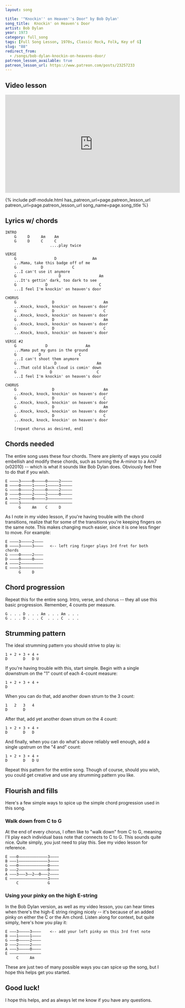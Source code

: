 ```yaml
---
layout: song

title: '"Knockin'' on Heaven''s Door" by Bob Dylan'
song_title:  Knockin' on Heaven's Door
artist: Bob Dylan
year: 1973
category: full_song
tags: [Full Song Lesson, 1970s, Classic Rock, Folk, Key of G]
slug: "88"
redirect_from:
  - /songs/bob-dylan-knockin-on-heavens-door/
patreon_lesson_available: true
patreon_lesson_url: https://www.patreon.com/posts/23257233
---
```


## Video lesson

<iframe width="560" height="315" src="https://www.youtube.com/embed/cZFvQcTLkhE?showinfo=0" frameborder="0" allowfullscreen></iframe>



{% include pdf-module.html has_patreon_url=page.patreon_lesson_url patreon_url=page.patreon_lesson_url song_name=page.song_title %}




## Lyrics w/ chords

    INTRO
        G     D     Am    Am
        G     D     C     C         
                        ....play twice

    VERSE
        G                 D                Am
        ...Mama, take this badge off of me
        G           D             C
        ...I can't use it anymore
        G                   D                 Am
        ...It's gettin' dark, too dark to see
        G             D                       C
        ...I feel I'm knockin' on heaven's door

    CHORUS
        G                D                      Am
        ...Knock, knock, knockin' on heaven's door
        G                D                      C
        ...Knock, knock, knockin' on heaven's door
        G                D                      Am
        ...Knock, knock, knockin' on heaven's door
        G                D                      C
        ...Knock, knock, knockin' on heaven's door

    VERSE #2
        G             D                 Am
        ...Mama put my guns in the ground
        G          D                 C
        ...I can't shoot them anymore
        G                 D                  Am
        ...That cold black cloud is comin' down
        G               D                    C
        ...I feel I'm knockin' on heaven's door

    CHORUS
        G                D                      Am
        ...Knock, knock, knockin' on heaven's door
        G                D                      C
        ...Knock, knock, knockin' on heaven's door
        G                D                      Am
        ...Knock, knock, knockin' on heaven's door
        G                D                      C
        ...Knock, knock, knockin' on heaven's door

        [repeat chorus as desired, end]

## Chords needed

The entire song uses these four chords. There are plenty of ways you could embellish and modify these chords, such as turning the A-minor to a Am7 (x02010) -- which is what it sounds like Bob Dylan does. Obviously feel free to do that if you wish.

    E ––––3–––––0–––––0–––––2–––––
    B ––––0–––––1–––––1–––––3–––––
    G ––––0–––––2–––––0–––––2–––––
    D ––––0–––––2–––––2–––––0–––––
    A ––––2–––––0–––––3–––––––––––
    E ––––3–––––––––––––––––––––––
          G     Am    C     D

As I note in my video lesson, if you're having trouble with the chord transitions, realize that for some of the transitions you're keeping fingers on the same note. This makes changing much easier, since it is one less finger to move. For example:

    E ––––3–––––2––––
    B ––––3–––––3––––   <-- left ring finger plays 3rd fret for both chords
    G ––––0–––––2––––
    D ––––0–––––0––––
    A ––––2––––––––––
    E ––––3––––––––––
          G     D   

## Chord progression

Repeat this for the entire song. Intro, verse, and chorus -- they all use this basic progression. Remember, 4 counts per measure.

    G . . . D . . . Am . . . Am . . .
    G . . . D . . . C  . . . C  . . .

## Strumming pattern

The ideal strumming pattern you should strive to play is:

    1 + 2 + 3 + 4 +
    D       D   D U

If you're having trouble with this, start simple. Begin with a single downstrum on the "1" count of each 4-count measure:

    1 + 2 + 3 + 4 +
    D       

When you can do that, add another down strum to the 3 count:

    1   2   3   4  
    D       D

After that, add yet another down strum on the 4 count:

    1 + 2 + 3 + 4 +
    D       D   D

And finally, when you can do what's above reliably well enough, add a single upstrum on the "4 and" count:

    1 + 2 + 3 + 4 +
    D       D   D U

Repeat this pattern for the entire song. Though of course, should you wish, you could get creative and use any strumming pattern you like.

## Flourish and fills

Here's a few simple ways to spice up the simple chord progression used in this song.

### Walk down from C to G

At the end of every chorus, I often like to "walk down" from C to G, meaning I'll play each individual bass note that connects to C to G. This sounds quite nice. Quite simply, you just need to play this. See my video lesson for reference.

    E –––0–––––––––––––3––––
    B –––1–––––––––––––3––––
    G –––0–––––––––––––0––––
    D –––2–––––––––––––0––––
    A –––3–––3––2––0–––2––––
    E –––––––––––––––––3––––
         C             G

### Using your pinky on the high E-string

In the Bob Dylan version, as well as my video lesson, you can hear times when there's the high-E string ringing nicely -- it's because of an added pinky on either the C or the Am chord. Listen along for context, but quite simply, here's how you play it:

    E –––3–––––3––––    <-- add your left pinky on this 3rd fret note
    B –––1–––––1––––
    G –––0–––––2––––
    D –––2–––––2––––
    A –––3–––––0––––
    E ––––––––––––––
         C     Am

These are just two of many possible ways you can spice up the song, but I hope this helps get you started.

## Good luck!

I hope this helps, and as always let me know if you have any questions.

